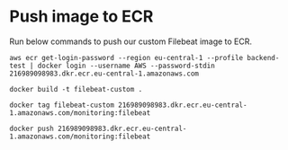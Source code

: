 # Push image to ECR
Run below commands to push our custom Filebeat image to ECR.
```
aws ecr get-login-password --region eu-central-1 --profile backend-test | docker login --username AWS --password-stdin 216989098983.dkr.ecr.eu-central-1.amazonaws.com
```

```
docker build -t filebeat-custom .
```

```
docker tag filebeat-custom 216989098983.dkr.ecr.eu-central-1.amazonaws.com/monitoring:filebeat
```

```
docker push 216989098983.dkr.ecr.eu-central-1.amazonaws.com/monitoring:filebeat
```